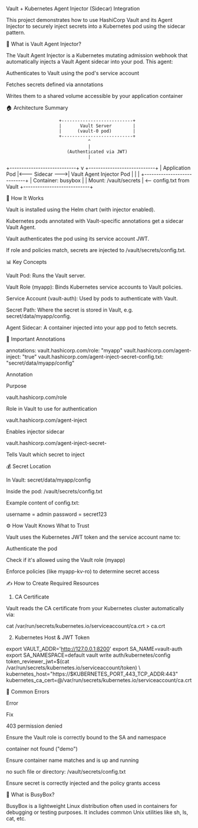 Vault + Kubernetes Agent Injector (Sidecar) Integration

This project demonstrates how to use HashiCorp Vault and its Agent Injector to securely inject secrets into a Kubernetes pod using the sidecar pattern.

🔐 What is Vault Agent Injector?

The Vault Agent Injector is a Kubernetes mutating admission webhook that automatically injects a Vault Agent sidecar into your pod. This agent:

Authenticates to Vault using the pod's service account

Fetches secrets defined via annotations

Writes them to a shared volume accessible by your application container

🏠 Architecture Summary

                        +---------------------------+
                        |       Vault Server        |
                        |      (vault-0 pod)        |
                        +---------------------------+
                                   ^
                                   |
                           (Authenticated via JWT)
                                   |
+----------------------------+     v     +----------------------------+
|  Application Pod           |<--- Sidecar --->|  Vault Agent Injector Pod |
|                            |                +----------------------------+
|  Container: busybox        |
|  Mount: /vault/secrets     |  <-- config.txt from Vault
+----------------------------+

🚀 How It Works

Vault is installed using the Helm chart (with injector enabled).

Kubernetes pods annotated with Vault-specific annotations get a sidecar Vault Agent.

Vault authenticates the pod using its service account JWT.

If role and policies match, secrets are injected to /vault/secrets/config.txt.

📊 Key Concepts

Vault Pod: Runs the Vault server.

Vault Role (myapp): Binds Kubernetes service accounts to Vault policies.

Service Account (vault-auth): Used by pods to authenticate with Vault.

Secret Path: Where the secret is stored in Vault, e.g. secret/data/myapp/config.

Agent Sidecar: A container injected into your app pod to fetch secrets.

📢 Important Annotations

annotations:
  vault.hashicorp.com/role: "myapp"
  vault.hashicorp.com/agent-inject: "true"
  vault.hashicorp.com/agent-inject-secret-config.txt: "secret/data/myapp/config"

Annotation

Purpose

vault.hashicorp.com/role

Role in Vault to use for authentication

vault.hashicorp.com/agent-inject

Enables injector sidecar

vault.hashicorp.com/agent-inject-secret-<filename>

Tells Vault which secret to inject

💰 Secret Location

In Vault: secret/data/myapp/config

Inside the pod: /vault/secrets/config.txt

Example content of config.txt:

username = admin
password = secret123

⚙️ How Vault Knows What to Trust

Vault uses the Kubernetes JWT token and the service account name to:

Authenticate the pod

Check if it's allowed using the Vault role (myapp)

Enforce policies (like myapp-kv-ro) to determine secret access

✍️ How to Create Required Resources

1. CA Certificate

Vault reads the CA certificate from your Kubernetes cluster automatically via:

cat /var/run/secrets/kubernetes.io/serviceaccount/ca.crt > ca.crt

2. Kubernetes Host & JWT Token

export VAULT_ADDR='http://127.0.0.1:8200'
export SA_NAME=vault-auth
export SA_NAMESPACE=default
vault write auth/kubernetes/config \
  token_reviewer_jwt=$(cat /var/run/secrets/kubernetes.io/serviceaccount/token) \
  kubernetes_host="https://$KUBERNETES_PORT_443_TCP_ADDR:443" \
  kubernetes_ca_cert=@/var/run/secrets/kubernetes.io/serviceaccount/ca.crt

🚫 Common Errors

Error

Fix

403 permission denied

Ensure the Vault role is correctly bound to the SA and namespace

container not found (\"demo\")

Ensure container name matches and is up and running

no such file or directory: /vault/secrets/config.txt

Ensure secret is correctly injected and the policy grants access

🪩 What is BusyBox?

BusyBox is a lightweight Linux distribution often used in containers for debugging or testing purposes. It includes common Unix utilities like sh, ls, cat, etc.